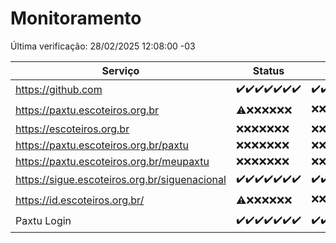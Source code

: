 # Monitoramento

Última verificação: 28/02/2025 12:08:00 -03

|Serviço|Status|Últimas 24h|
|---|---|---|
|https://github.com|<span title="2025-02-21: OK=23">✔️</span><span title="2025-02-22: OK=23">✔️</span><span title="2025-02-23: OK=23">✔️</span><span title="2025-02-24: OK=23">✔️</span><span title="2025-02-25: OK=23">✔️</span><span title="2025-02-26: OK=23">✔️</span><span title="2025-02-27: OK=14">✔️</span>|<span title="27/02/2025 12:09:00 -03 : 200">✔️</span><span title="27/02/2025 13:11:00 -03 : 200">✔️</span><span title="27/02/2025 14:08:00 -03 : 200">✔️</span><span title="27/02/2025 15:12:00 -03 : 200">✔️</span><span title="27/02/2025 16:06:00 -03 : 200">✔️</span><span title="27/02/2025 17:09:00 -03 : 200">✔️</span><span title="27/02/2025 18:07:00 -03 : 200">✔️</span><span title="27/02/2025 19:07:00 -03 : 200">✔️</span><span title="27/02/2025 20:08:00 -03 : 200">✔️</span><span title="27/02/2025 21:41:00 -03 : 200">✔️</span><span title="27/02/2025 23:14:00 -03 : 200">✔️</span><span title="28/02/2025 00:17:00 -03 : 200">✔️</span><span title="28/02/2025 01:11:00 -03 : 200">✔️</span><span title="28/02/2025 02:09:00 -03 : 200">✔️</span><span title="28/02/2025 03:12:00 -03 : 200">✔️</span><span title="28/02/2025 04:09:00 -03 : 200">✔️</span><span title="28/02/2025 05:11:00 -03 : 200">✔️</span><span title="28/02/2025 06:09:00 -03 : 200">✔️</span><span title="28/02/2025 07:09:00 -03 : 200">✔️</span><span title="28/02/2025 08:07:00 -03 : 200">✔️</span><span title="28/02/2025 09:15:00 -03 : 200">✔️</span><span title="28/02/2025 10:16:00 -03 : 200">✔️</span><span title="28/02/2025 11:08:00 -03 : 200">✔️</span><span title="28/02/2025 12:08:00 -03 : 200">✔️</span>|
|https://paxtu.escoteiros.org.br|<span title="2025-02-21: OK=1, Falhas=22">⚠️</span><span title="2025-02-22: Falhas=23">❌</span><span title="2025-02-23: Falhas=23">❌</span><span title="2025-02-24: Falhas=23">❌</span><span title="2025-02-25: Falhas=23">❌</span><span title="2025-02-26: Falhas=23">❌</span><span title="2025-02-27: Falhas=14">❌</span>|<span title="27/02/2025 12:09:00 -03 : 403">❌</span><span title="27/02/2025 13:11:00 -03 : 403">❌</span><span title="27/02/2025 14:08:00 -03 : 403">❌</span><span title="27/02/2025 15:12:00 -03 : 403">❌</span><span title="27/02/2025 16:06:00 -03 : 403">❌</span><span title="27/02/2025 17:09:00 -03 : 403">❌</span><span title="27/02/2025 18:07:00 -03 : 403">❌</span><span title="27/02/2025 19:07:00 -03 : 403">❌</span><span title="27/02/2025 20:08:00 -03 : 403">❌</span><span title="27/02/2025 21:41:00 -03 : 403">❌</span><span title="27/02/2025 23:14:00 -03 : 403">❌</span><span title="28/02/2025 00:17:00 -03 : 403">❌</span><span title="28/02/2025 01:11:00 -03 : 200">✔️</span><span title="28/02/2025 02:09:00 -03 : 403">❌</span><span title="28/02/2025 03:12:00 -03 : 403">❌</span><span title="28/02/2025 04:09:00 -03 : 403">❌</span><span title="28/02/2025 05:11:00 -03 : 403">❌</span><span title="28/02/2025 06:09:00 -03 : 403">❌</span><span title="28/02/2025 07:09:00 -03 : 200">✔️</span><span title="28/02/2025 08:07:00 -03 : 403">❌</span><span title="28/02/2025 09:15:00 -03 : 403">❌</span><span title="28/02/2025 10:16:00 -03 : 403">❌</span><span title="28/02/2025 11:08:00 -03 : 200">✔️</span><span title="28/02/2025 12:08:00 -03 : 403">❌</span>|
|https://escoteiros.org.br|<span title="2025-02-21: Falhas=23">❌</span><span title="2025-02-22: Falhas=23">❌</span><span title="2025-02-23: Falhas=23">❌</span><span title="2025-02-24: Falhas=23">❌</span><span title="2025-02-25: Falhas=23">❌</span><span title="2025-02-26: Falhas=23">❌</span><span title="2025-02-27: Falhas=14">❌</span>|<span title="27/02/2025 12:09:00 -03 : 403">❌</span><span title="27/02/2025 13:11:00 -03 : 403">❌</span><span title="27/02/2025 14:08:00 -03 : 403">❌</span><span title="27/02/2025 15:12:00 -03 : 403">❌</span><span title="27/02/2025 16:06:00 -03 : 403">❌</span><span title="27/02/2025 17:09:00 -03 : 403">❌</span><span title="27/02/2025 18:07:00 -03 : 403">❌</span><span title="27/02/2025 19:07:00 -03 : 403">❌</span><span title="27/02/2025 20:08:00 -03 : 403">❌</span><span title="27/02/2025 21:41:00 -03 : 403">❌</span><span title="27/02/2025 23:14:00 -03 : 403">❌</span><span title="28/02/2025 00:17:00 -03 : 403">❌</span><span title="28/02/2025 01:11:00 -03 : 403">❌</span><span title="28/02/2025 02:09:00 -03 : 403">❌</span><span title="28/02/2025 03:12:00 -03 : 403">❌</span><span title="28/02/2025 04:09:00 -03 : 403">❌</span><span title="28/02/2025 05:11:00 -03 : 403">❌</span><span title="28/02/2025 06:09:00 -03 : 403">❌</span><span title="28/02/2025 07:09:00 -03 : 403">❌</span><span title="28/02/2025 08:07:00 -03 : 403">❌</span><span title="28/02/2025 09:15:00 -03 : 403">❌</span><span title="28/02/2025 10:16:00 -03 : 403">❌</span><span title="28/02/2025 11:08:00 -03 : 403">❌</span><span title="28/02/2025 12:08:00 -03 : 403">❌</span>|
|https://paxtu.escoteiros.org.br/paxtu|<span title="2025-02-21: Falhas=23">❌</span><span title="2025-02-22: Falhas=23">❌</span><span title="2025-02-23: Falhas=23">❌</span><span title="2025-02-24: Falhas=23">❌</span><span title="2025-02-25: Falhas=23">❌</span><span title="2025-02-26: Falhas=23">❌</span><span title="2025-02-27: Falhas=14">❌</span>|<span title="27/02/2025 12:09:00 -03 : 403">❌</span><span title="27/02/2025 13:11:00 -03 : 403">❌</span><span title="27/02/2025 14:08:00 -03 : 403">❌</span><span title="27/02/2025 15:12:00 -03 : 403">❌</span><span title="27/02/2025 16:06:00 -03 : 403">❌</span><span title="27/02/2025 17:09:00 -03 : 403">❌</span><span title="27/02/2025 18:07:00 -03 : 403">❌</span><span title="27/02/2025 19:07:00 -03 : 403">❌</span><span title="27/02/2025 20:08:00 -03 : 403">❌</span><span title="27/02/2025 21:41:00 -03 : 403">❌</span><span title="27/02/2025 23:14:00 -03 : 403">❌</span><span title="28/02/2025 00:17:00 -03 : 403">❌</span><span title="28/02/2025 01:11:00 -03 : 403">❌</span><span title="28/02/2025 02:09:00 -03 : 403">❌</span><span title="28/02/2025 03:12:00 -03 : 403">❌</span><span title="28/02/2025 04:09:00 -03 : 403">❌</span><span title="28/02/2025 05:11:00 -03 : 403">❌</span><span title="28/02/2025 06:09:00 -03 : 403">❌</span><span title="28/02/2025 07:09:00 -03 : 403">❌</span><span title="28/02/2025 08:07:00 -03 : 403">❌</span><span title="28/02/2025 09:15:00 -03 : 403">❌</span><span title="28/02/2025 10:16:00 -03 : 403">❌</span><span title="28/02/2025 11:08:00 -03 : 403">❌</span><span title="28/02/2025 12:08:00 -03 : 403">❌</span>|
|https://paxtu.escoteiros.org.br/meupaxtu|<span title="2025-02-21: Falhas=23">❌</span><span title="2025-02-22: Falhas=23">❌</span><span title="2025-02-23: Falhas=23">❌</span><span title="2025-02-24: Falhas=23">❌</span><span title="2025-02-25: Falhas=23">❌</span><span title="2025-02-26: Falhas=23">❌</span><span title="2025-02-27: Falhas=14">❌</span>|<span title="27/02/2025 12:09:00 -03 : 403">❌</span><span title="27/02/2025 13:11:00 -03 : 403">❌</span><span title="27/02/2025 14:08:00 -03 : 403">❌</span><span title="27/02/2025 15:12:00 -03 : 403">❌</span><span title="27/02/2025 16:06:00 -03 : 403">❌</span><span title="27/02/2025 17:09:00 -03 : 403">❌</span><span title="27/02/2025 18:07:00 -03 : 403">❌</span><span title="27/02/2025 19:07:00 -03 : 403">❌</span><span title="27/02/2025 20:08:00 -03 : 403">❌</span><span title="27/02/2025 21:41:00 -03 : 403">❌</span><span title="27/02/2025 23:14:00 -03 : 403">❌</span><span title="28/02/2025 00:17:00 -03 : 403">❌</span><span title="28/02/2025 01:11:00 -03 : 403">❌</span><span title="28/02/2025 02:09:00 -03 : 403">❌</span><span title="28/02/2025 03:12:00 -03 : 403">❌</span><span title="28/02/2025 04:09:00 -03 : 403">❌</span><span title="28/02/2025 05:11:00 -03 : 403">❌</span><span title="28/02/2025 06:09:00 -03 : 403">❌</span><span title="28/02/2025 07:09:00 -03 : 403">❌</span><span title="28/02/2025 08:07:00 -03 : 403">❌</span><span title="28/02/2025 09:15:00 -03 : 403">❌</span><span title="28/02/2025 10:16:00 -03 : 403">❌</span><span title="28/02/2025 11:08:00 -03 : 403">❌</span><span title="28/02/2025 12:08:00 -03 : 403">❌</span>|
|https://sigue.escoteiros.org.br/siguenacional|<span title="2025-02-21: OK=23">✔️</span><span title="2025-02-22: OK=23">✔️</span><span title="2025-02-23: OK=23">✔️</span><span title="2025-02-24: OK=23">✔️</span><span title="2025-02-25: OK=23">✔️</span><span title="2025-02-26: OK=23">✔️</span><span title="2025-02-27: OK=14">✔️</span>|<span title="27/02/2025 12:09:00 -03 : 200">✔️</span><span title="27/02/2025 13:11:00 -03 : 200">✔️</span><span title="27/02/2025 14:08:00 -03 : 200">✔️</span><span title="27/02/2025 15:12:00 -03 : 200">✔️</span><span title="27/02/2025 16:06:00 -03 : 200">✔️</span><span title="27/02/2025 17:09:00 -03 : 200">✔️</span><span title="27/02/2025 18:07:00 -03 : 200">✔️</span><span title="27/02/2025 19:07:00 -03 : 200">✔️</span><span title="27/02/2025 20:08:00 -03 : 200">✔️</span><span title="27/02/2025 21:41:00 -03 : 200">✔️</span><span title="27/02/2025 23:14:00 -03 : 200">✔️</span><span title="28/02/2025 00:17:00 -03 : 200">✔️</span><span title="28/02/2025 01:11:00 -03 : 200">✔️</span><span title="28/02/2025 02:09:00 -03 : 200">✔️</span><span title="28/02/2025 03:12:00 -03 : 200">✔️</span><span title="28/02/2025 04:09:00 -03 : 200">✔️</span><span title="28/02/2025 05:11:00 -03 : 200">✔️</span><span title="28/02/2025 06:09:00 -03 : 200">✔️</span><span title="28/02/2025 07:09:00 -03 : 200">✔️</span><span title="28/02/2025 08:07:00 -03 : 200">✔️</span><span title="28/02/2025 09:15:00 -03 : 200">✔️</span><span title="28/02/2025 10:16:00 -03 : 200">✔️</span><span title="28/02/2025 11:08:00 -03 : 200">✔️</span><span title="28/02/2025 12:08:00 -03 : 200">✔️</span>|
|https://id.escoteiros.org.br/|<span title="2025-02-21: OK=1, Falhas=22">⚠️</span><span title="2025-02-22: Falhas=23">❌</span><span title="2025-02-23: Falhas=23">❌</span><span title="2025-02-24: Falhas=23">❌</span><span title="2025-02-25: Falhas=23">❌</span><span title="2025-02-26: Falhas=23">❌</span><span title="2025-02-27: Falhas=14">❌</span>|<span title="27/02/2025 12:09:00 -03 : 403">❌</span><span title="27/02/2025 13:11:00 -03 : 403">❌</span><span title="27/02/2025 14:08:00 -03 : 403">❌</span><span title="27/02/2025 15:12:00 -03 : 403">❌</span><span title="27/02/2025 16:06:00 -03 : 403">❌</span><span title="27/02/2025 17:09:00 -03 : 403">❌</span><span title="27/02/2025 18:08:00 -03 : 403">❌</span><span title="27/02/2025 19:07:00 -03 : 403">❌</span><span title="27/02/2025 20:08:00 -03 : 403">❌</span><span title="27/02/2025 21:41:00 -03 : 403">❌</span><span title="27/02/2025 23:14:00 -03 : 403">❌</span><span title="28/02/2025 00:17:00 -03 : 200">✔️</span><span title="28/02/2025 01:11:00 -03 : 403">❌</span><span title="28/02/2025 02:09:00 -03 : 403">❌</span><span title="28/02/2025 03:12:00 -03 : 403">❌</span><span title="28/02/2025 04:09:00 -03 : 403">❌</span><span title="28/02/2025 05:11:00 -03 : 403">❌</span><span title="28/02/2025 06:09:00 -03 : 403">❌</span><span title="28/02/2025 07:09:00 -03 : 403">❌</span><span title="28/02/2025 08:07:00 -03 : 403">❌</span><span title="28/02/2025 09:15:00 -03 : 403">❌</span><span title="28/02/2025 10:16:00 -03 : 403">❌</span><span title="28/02/2025 11:08:00 -03 : 403">❌</span><span title="28/02/2025 12:08:00 -03 : 403">❌</span>|
|Paxtu Login|<span title="2025-02-21: OK=23">✔️</span><span title="2025-02-22: OK=23">✔️</span><span title="2025-02-23: OK=23">✔️</span><span title="2025-02-24: OK=23">✔️</span><span title="2025-02-25: OK=23">✔️</span><span title="2025-02-26: OK=23">✔️</span><span title="2025-02-27: OK=14">✔️</span>|<span title="27/02/2025 12:09:00 -03 : 200">✔️</span><span title="27/02/2025 13:11:00 -03 : 200">✔️</span><span title="27/02/2025 14:08:00 -03 : 200">✔️</span><span title="27/02/2025 15:12:00 -03 : 200">✔️</span><span title="27/02/2025 16:06:00 -03 : 200">✔️</span><span title="27/02/2025 17:09:00 -03 : 200">✔️</span><span title="27/02/2025 18:08:00 -03 : 200">✔️</span><span title="27/02/2025 19:07:00 -03 : 200">✔️</span><span title="27/02/2025 20:08:00 -03 : 200">✔️</span><span title="27/02/2025 21:41:00 -03 : 200">✔️</span><span title="27/02/2025 23:14:00 -03 : 200">✔️</span><span title="28/02/2025 00:17:00 -03 : 200">✔️</span><span title="28/02/2025 01:11:00 -03 : 200">✔️</span><span title="28/02/2025 02:09:00 -03 : 200">✔️</span><span title="28/02/2025 03:12:00 -03 : 200">✔️</span><span title="28/02/2025 04:09:00 -03 : 200">✔️</span><span title="28/02/2025 05:11:00 -03 : 200">✔️</span><span title="28/02/2025 06:09:00 -03 : 200">✔️</span><span title="28/02/2025 07:09:00 -03 : 200">✔️</span><span title="28/02/2025 08:07:00 -03 : 200">✔️</span><span title="28/02/2025 09:15:00 -03 : 200">✔️</span><span title="28/02/2025 10:16:00 -03 : 200">✔️</span><span title="28/02/2025 11:08:00 -03 : 200">✔️</span><span title="28/02/2025 12:08:00 -03 : 200">✔️</span>|
